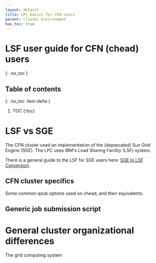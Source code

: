 ```yaml
---
layout: default
title: LPC basics for CFN users
parent: Cluster Environment
has_toc: true
---
```


# LSF user guide for CFN (chead) users
{: .no_toc }

## Table of contents
{: .no_toc .text-delta }

1. TOC
{:toc}

# LSF vs SGE

The CFN cluster used an implementation of the (deprecated) Sun Grid Engine
(SGE). The LPC uses IBM's Load Sharing Facility (LSF) system.

There is a general guide to the LSF for SGE users here: [SGE to LSF
Conversion](https://www.med.upenn.edu/hpc/sge-to-lsf-conversion.html).


## CFN cluster specifics

Some common qsub options used on chead, and their equivalents.

## Generic job submission script


# General cluster organizational differences

The grid computing system 